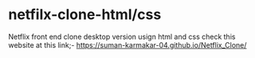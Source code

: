 # netfilx-clone-html/css
Netflix front end clone desktop version usign html and css
check this website at this link;-   https://suman-karmakar-04.github.io/Netflix_Clone/
